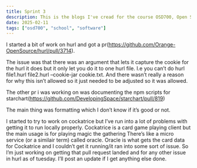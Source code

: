 ```yaml
---
title: Sprint 3
description: This is the blogs I've cread for the course OSD700, Open Source Development 700.
date: 2025-02-11
tags: ["osd700", "school", "software"]
---
```


I started a bit of work on hurl and got a pr(https://github.com/Orange-OpenSource/hurl/pull/3714).

The issue was that there was an argument that lets it capture the cookie for the hurl it does but it only let you do it to one hurl file. I.e you can’t do hurl file1.hurl file2.hurl –cookie-jar cookie.txt. And there wasn’t really a reason for why this isn’t allowed so it just needed to be adjusted so it was allowed.

The other pr i was working on was documenting the npm scripts for starchart(https://github.com/DevelopingSpace/starchart/pull/819)

The main thing was formatting which I don’t know if it’s good or not.

I started to try to work on cockatrice but I’ve run into a lot of problems with getting it to run locally properly. Cockatrice is a card game playing client but the main usage is for playing magic the gathering There’s like a micro service (or a similair term) called oracle. Oracle is what gets the card data for Cockatrice and I couldn’t get it running/it ran into some sort of issue. So I’m just working on getting that pull request landed and for any other issue in hurl as of tuesday. I’ll post an update if I get anything else done.
